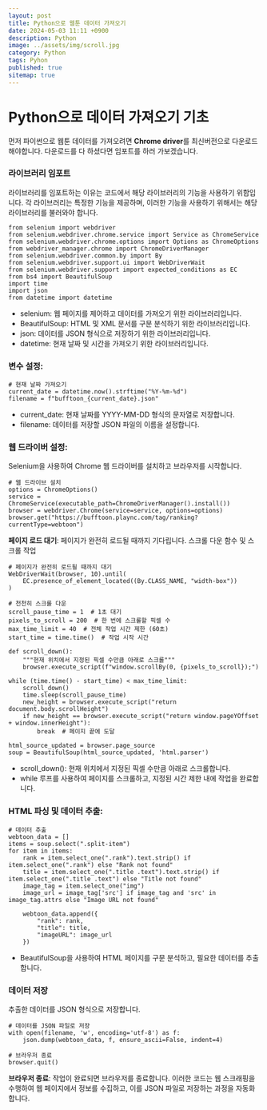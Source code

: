```yaml
---
layout: post
title: Python으로 웹툰 데이터 가져오기
date: 2024-05-03 11:11 +0900
description: Python
image: ../assets/img/scroll.jpg
category: Python
tags: Pyhon
published: true
sitemap: true
---
```


# Python으로 데이터 가져오기 기초

먼저 파이썬으로 웹툰 데이터를 가져오려면 **Chrome driver**를 최신버전으로 다운로드 해야합니다.
다운로드를 다 하셨다면 임포트를 하러 가보겠습니다.


### 라이브러리 임포트


라이브러리를 임포트하는 이유는 코드에서 해당 라이브러리의 기능을 사용하기 위함입니다. 각 라이브러리는 특정한 기능을 제공하며, 이러한 기능을 사용하기 위해서는 해당 라이브러리를 불러와야 합니다.

````
from selenium import webdriver
from selenium.webdriver.chrome.service import Service as ChromeService
from selenium.webdriver.chrome.options import Options as ChromeOptions
from webdriver_manager.chrome import ChromeDriverManager
from selenium.webdriver.common.by import By
from selenium.webdriver.support.ui import WebDriverWait
from selenium.webdriver.support import expected_conditions as EC
from bs4 import BeautifulSoup
import time
import json
from datetime import datetime
````



- selenium: 웹 페이지를 제어하고 데이터를 가져오기 위한 라이브러리입니다.
- BeautifulSoup: HTML 및 XML 문서를 구문 분석하기 위한 라이브러리입니다.
- json: 데이터를 JSON 형식으로 저장하기 위한 라이브러리입니다.
- datetime: 현재 날짜 및 시간을 가져오기 위한 라이브러리입니다.


### 변수 설정:

````
# 현재 날짜 가져오기
current_date = datetime.now().strftime("%Y-%m-%d")
filename = f"bufftoon_{current_date}.json"
````

- current_date: 현재 날짜를 YYYY-MM-DD 형식의 문자열로 저장합니다.
- filename: 데이터를 저장할 JSON 파일의 이름을 설정합니다.


### 웹 드라이버 설정:

Selenium을 사용하여 Chrome 웹 드라이버를 설치하고 브라우저를 시작합니다.

````
# 웹 드라이브 설치
options = ChromeOptions()
service = ChromeService(executable_path=ChromeDriverManager().install())
browser = webdriver.Chrome(service=service, options=options)
browser.get("https://bufftoon.plaync.com/tag/ranking?currentType=webtoon")
````

**페이지 로드 대기**:
페이지가 완전히 로드될 때까지 기다립니다.
스크롤 다운 함수 및 스크롤 작업


````
# 페이지가 완전히 로드될 때까지 대기
WebDriverWait(browser, 10).until(
    EC.presence_of_element_located((By.CLASS_NAME, "width-box"))
)
````

````
# 천천히 스크롤 다운
scroll_pause_time = 1  # 1초 대기
pixels_to_scroll = 200  # 한 번에 스크롤할 픽셀 수
max_time_limit = 40  # 전체 작업 시간 제한 (60초)
start_time = time.time()  # 작업 시작 시간

def scroll_down():
    """현재 위치에서 지정된 픽셀 수만큼 아래로 스크롤"""
    browser.execute_script(f"window.scrollBy(0, {pixels_to_scroll});")

while (time.time() - start_time) < max_time_limit:
    scroll_down()
    time.sleep(scroll_pause_time)
    new_height = browser.execute_script("return document.body.scrollHeight")
    if new_height == browser.execute_script("return window.pageYOffset + window.innerHeight"):
        break  # 페이지 끝에 도달

html_source_updated = browser.page_source
soup = BeautifulSoup(html_source_updated, 'html.parser')
````

- scroll_down(): 현재 위치에서 지정된 픽셀 수만큼 아래로 스크롤합니다.
- while 루프를 사용하여 페이지를 스크롤하고, 지정된 시간 제한 내에 작업을 완료합니다.

### HTML 파싱 및 데이터 추출:

````
# 데이터 추출
webtoon_data = []
items = soup.select(".split-item")
for item in items:
    rank = item.select_one(".rank").text.strip() if item.select_one(".rank") else "Rank not found"
    title = item.select_one(".title .text").text.strip() if item.select_one(".title .text") else "Title not found"
    image_tag = item.select_one("img")
    image_url = image_tag['src'] if image_tag and 'src' in image_tag.attrs else "Image URL not found"

    webtoon_data.append({
        "rank": rank,
        "title": title,
        "imageURL": image_url
    })
````

- BeautifulSoup을 사용하여 HTML 페이지를 구문 분석하고, 필요한 데이터를 추출합니다.


### 데이터 저장
추출한 데이터를 JSON 형식으로 저장합니다.

````
# 데이터를 JSON 파일로 저장
with open(filename, 'w', encoding='utf-8') as f:
    json.dump(webtoon_data, f, ensure_ascii=False, indent=4)

````


````
# 브라우저 종료
browser.quit()
````

**브라우저 종료**:
작업이 완료되면 브라우저를 종료합니다.
이러한 코드는 웹 스크래핑을 수행하여 웹 페이지에서 정보를 수집하고, 이를 JSON 파일로 저장하는 과정을 자동화합니다.









